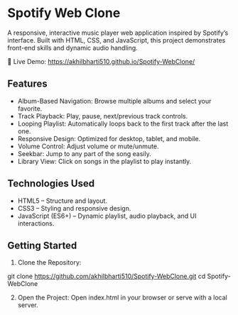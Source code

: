 # Spotify Web Clone

A responsive, interactive music player web application inspired by Spotify’s interface. Built with HTML, CSS, and JavaScript, this project demonstrates front-end skills and dynamic audio handling.

🔗 Live Demo: https://akhilbharti510.github.io/Spotify-WebClone/

## Features

- Album-Based Navigation: Browse multiple albums and select your favorite.
- Track Playback: Play, pause, next/previous track controls.
- Looping Playlist: Automatically loops back to the first track after the last one.
- Responsive Design: Optimized for desktop, tablet, and mobile.
- Volume Control: Adjust volume or mute/unmute.
- Seekbar: Jump to any part of the song easily.
- Library View: Click on songs in the playlist to play instantly.

## Technologies Used

- HTML5 – Structure and layout.
- CSS3 – Styling and responsive design.
- JavaScript (ES6+) – Dynamic playlist, audio playback, and UI interactions.

## Getting Started

1. Clone the Repository:

git clone https://github.com/akhilbharti510/Spotify-WebClone.git
cd Spotify-WebClone

2. Open the Project:
Open index.html in your browser or serve with a local server.

